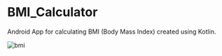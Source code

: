 # BMI_Calculator

Android App for calculating BMI (Body Mass Index) created using Kotlin.

![bmi](https://user-images.githubusercontent.com/55186163/121392529-1c660b80-c96d-11eb-982b-fe0e5939648e.gif)


